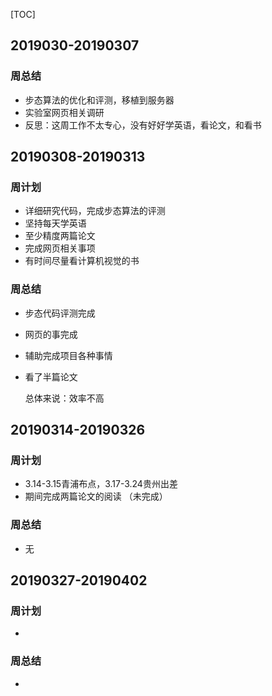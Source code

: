 [TOC]





## 2019030-20190307

### 周总结

* 步态算法的优化和评测，移植到服务器
* 实验室网页相关调研
* 反思：这周工作不太专心，没有好好学英语，看论文，和看书

## 20190308-20190313

### 周计划

* 详细研究代码，完成步态算法的评测
* 坚持每天学英语
* 至少精度两篇论文
* 完成网页相关事项
* 有时间尽量看计算机视觉的书

### 周总结

* 步态代码评测完成

* 网页的事完成

* 辅助完成项目各种事情

* 看了半篇论文

  总体来说：效率不高

## 20190314-20190326

### 周计划

- 3.14-3.15青浦布点，3.17-3.24贵州出差
- 期间完成两篇论文的阅读 （未完成）

### 周总结

- 无

## 20190327-20190402

### 周计划

- 

### 周总结

- 